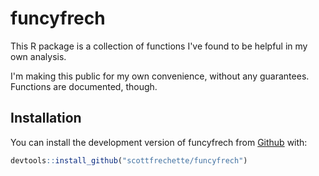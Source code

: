 
# funcyfrech

<!-- badges: start -->
<!-- badges: end -->

This R package is a collection of functions I've found to be helpful in my own analysis. 

I'm making this public for my own convenience, without any guarantees. Functions are documented, though.

## Installation

You can install the development version of funcyfrech from [Github](https://github.com) with:

``` r
devtools::install_github("scottfrechette/funcyfrech")
```
